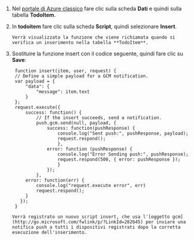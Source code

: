 
1. Nel [portale di Azure classico](https://manage.windowsazure.com/) fare clic sulla scheda **Dati** e quindi sulla tabella **TodoItem**. 
2. In **todoitem** fare clic sulla scheda **Script**, quindi selezionare **Insert**.
   
       Verrà visualizzata la funzione che viene richiamata quando si verifica un inserimento nella tabella **TodoItem**.
3. Sostituire la funzione insert con il codice seguente, quindi fare clic su **Save**:
   
        function insert(item, user, request) {
        // Define a simple payload for a GCM notification.
        var payload = {
            "data": {
                "message": item.text
            }
        };        
        request.execute({
            success: function() {
                // If the insert succeeds, send a notification.
                push.gcm.send(null, payload, {
                    success: function(pushResponse) {
                        console.log("Sent push:", pushResponse, payload);
                        request.respond();
                        },              
                    error: function (pushResponse) {
                        console.log("Error Sending push:", pushResponse);
                        request.respond(500, { error: pushResponse });
                        }
                    });
                },
            error: function(err) {
                console.log("request.execute error", err)
                request.respond();
            }
          });
        }
   
       Verrà registrato un nuovo script insert, che usa l'[oggetto gcm](http://go.microsoft.com/fwlink/p/?LinkId=282645) per inviare una notifica push a tutti i dispositivi registrati dopo la corretta esecuzione dell'inserimento.

<!---HONumber=AcomDC_1203_2015-->